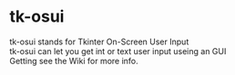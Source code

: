 # tk-osui
tk-osui stands for Tkinter On-Screen User Input<br>
tk-osui can let you get int or text user input useing an GUI<br>
Getting see the Wiki for more info.
